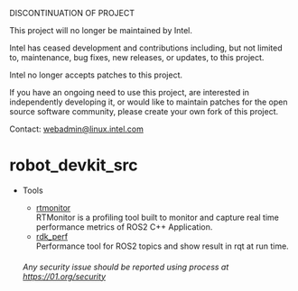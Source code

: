 DISCONTINUATION OF PROJECT

This project will no longer be maintained by Intel.

Intel has ceased development and contributions including, but not limited to, maintenance, bug fixes, new releases, or updates, to this project.  

Intel no longer accepts patches to this project.

If you have an ongoing need to use this project, are interested in independently developing it, or would like to maintain patches for the open source software community, please create your own fork of this project.  

Contact: webadmin@linux.intel.com
# robot_devkit_src

* Tools  
  * [rtmonitor](https://github.com/intel/robot_devkit_src/tree/master/tools/rtmonitor)  
  RTMonitor is a profiling tool built to monitor and capture real time performance metrics of ROS2 C++ Application.
  * [rdk_perf](https://github.com/intel/robot_devkit_src/tree/master/tools/rdk_perf)  
  Performance tool for ROS2 topics and show result in rqt at run time.
  
  ###### *Any security issue should be reported using process at https://01.org/security*
